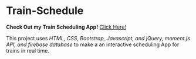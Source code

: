 # Train-Schedule

**Check Out my Train Scheduling App!**
[Click Here!](https://shimonikeren.github.io/Train-Schedule/)

This project uses _HTML, CSS, Bootstrap, Javascript, and jQuery, moment.js API, and firebase database_ to make a an interactive scheduling App for trains in real time.
